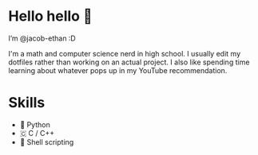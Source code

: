 # Hello hello 👋

I’m @jacob-ethan :D

I'm a math and computer science nerd in high school. I usually edit my dotfiles rather than working on an actual project. I also like spending time learning about whatever pops up in my YouTube recommendation.

# Skills
- 🐍 Python
- 🇨 C / C++
- 🐚 Shell scripting

<!---
jacob-ethan/jacob-ethan is a ✨ special ✨ repository because its `README.md` (this file) appears on your GitHub profile.
You can click the Preview link to take a look at your changes.
--->
